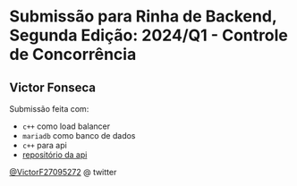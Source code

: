 # Submissão para Rinha de Backend, Segunda Edição: 2024/Q1 - Controle de Concorrência

## Victor Fonseca
Submissão feita com:
- `c++` como load balancer
- `mariadb` como banco de dados
- `c++` para api
- [repositório da api](https://github.com/victorfonsec4/rinha)

[@VictorF27095272](https://twitter.com/zanfranceschi) @ twitter
